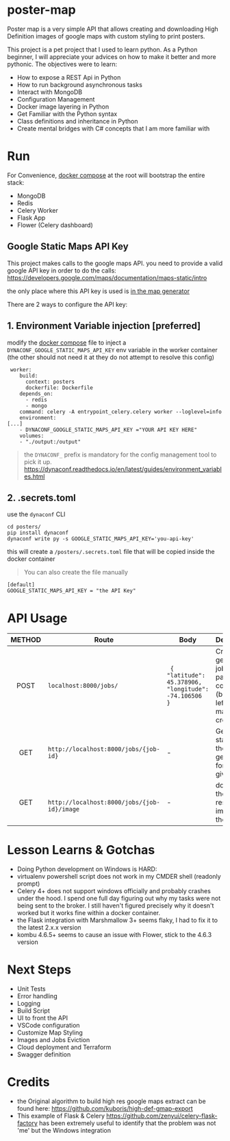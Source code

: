 # poster-map

Poster map is a very simple API that allows creating and downloading High Definition images of google maps with custom styling to print posters.


This project is a pet project that I used to learn python. As a Python beginner, I will appreciate your advices on how to make it better and more pythonic.
The objectives were to learn:
- How to expose a REST Api in Python
- How to run background asynchronous tasks
- Interact with MongoDB
- Configuration Management
- Docker image layering in Python
- Get Familiar with the Python syntax
- Class definitions and inheritance in Python
- Create mental bridges with C# concepts that I am more familiar with


# Run

For Convenience, [docker compose](docker-compose.yml) at the root will bootstrap the entire stack:
- MongoDB
- Redis
- Celery Worker
- Flask App
- Flower (Celery dashboard)


## Google Static Maps API Key

This project makes calls to the google maps API. you need to provide a valid google API key in order to do the calls: https://developers.google.com/maps/documentation/maps-static/intro

the only place where this API key is used is [in the map generator](generator.py)


There are 2 ways to configure the API key:
## 1. Environment Variable injection [preferred]
modify the [docker compose](docker-compose.yml) file to inject a `DYNACONF_GOOGLE_STATIC_MAPS_API_KEY` env variable in the worker container (the other should not need it at they do not attempt to resolve this config)

```
 worker:
    build:
      context: posters
      dockerfile: Dockerfile  
    depends_on:
      - redis
      - mongo
    command: celery -A entrypoint_celery.celery worker --loglevel=info
    environment:
[...]
    - DYNACONF_GOOGLE_STATIC_MAPS_API_KEY ="YOUR API KEY HERE"    
    volumes:
    - "./output:/output"
```
> the `DYNACONF_` prefix is mandatory for the config management tool to pick it up.
> https://dynaconf.readthedocs.io/en/latest/guides/environment_variables.html

## 2. .secrets.toml
use the `dynaconf` CLI
```
cd posters/
pip install dynaconf
dynaconf write py -s GOOGLE_STATIC_MAPS_API_KEY='you-api-key' 
```
this will create a `/posters/.secrets.toml` file that will be copied inside the docker container

> You can also create the file manually
```
[default]
GOOGLE_STATIC_MAPS_API_KEY = "the API Key"
 ```

# API Usage

METHOD | Route | Body | Description
:---: | --- | --- | ---
POST | `localhost:8000/jobs/` | ``` { "latitude": 45.378906,	"longitude": -74.106506  }``` | Creates a generation job by passing the coordinates (bottom left) of the map to create
GET | `http://localhost:8000/jobs/{job-id}` | - | Get the status of the generation for the given ID
GET | ` http://localhost:8000/jobs/{job-id}/image` | - | downloads the resulting image for the given ID

# Lesson Learns & Gotchas
- Doing Python development on Windows is HARD:
- virtualenv powershell script does not work in my CMDER shell (readonly prompt)
- Celery 4+ does not support windows officially and probably crashes under the hood. I spend one full day figuring out why my tasks were not being sent to the broker. I still haven't figured precisely why it doesn't worked but it works fine within a docker container.
- the Flask integration with Marshmallow 3+ seems flaky, I had to fix it to the latest 2.x.x version
- kombu 4.6.5+ seems to cause an issue with Flower, stick to the 4.6.3 version

# Next Steps
- Unit Tests
- Error handling
- Logging
- Build Script
- UI to front the API
- VSCode configuration
- Customize Map Styling
- Images and Jobs Eviction
- Cloud deployment and Terraform
- Swagger definition


# Credits
- the Original algorithm to build high res google maps extract can be found here: https://github.com/kuboris/high-def-gmap-export
- This example of Flask & Celery https://github.com/zenyui/celery-flask-factory has been extremely useful to identify that the problem was not 'me' but the Windows integration 